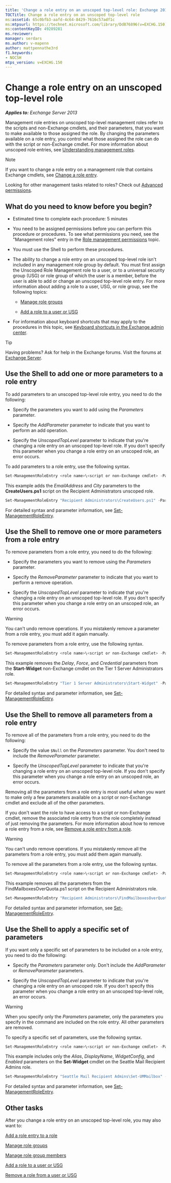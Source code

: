 ```yaml
---
title: 'Change a role entry on an unscoped top-level role: Exchange 2013 Help'
TOCTitle: Change a role entry on an unscoped top-level role
ms:assetid: 65c0bfb3-aafd-4c64-8429-7616c57adf1c
ms:mtpsurl: https://technet.microsoft.com/library/Dd876896(v=EXCHG.150)
ms:contentKeyID: 49289281
ms.reviewer: 
manager: serdars
ms.author: v-mapenn
author: mattpennathe3rd
f1.keywords:
- NOCSH
mtps_version: v=EXCHG.150
---
```


# Change a role entry on an unscoped top-level role

_**Applies to:** Exchange Server 2013_

Management role entries on unscoped top-level management roles refer to the scripts and non-Exchange cmdlets, and their parameters, that you want to make available to those assigned the role. By changing the parameters available on a role entry, you control what those assigned the role can do with the script or non-Exchange cmdlet. For more information about unscoped role entries, see [Understanding management roles](understanding-management-roles-exchange-2013-help.md).

> [!NOTE]
> If you want to change a role entry on a management role that contains Exchange cmdlets, see <A href="change-a-role-entry-exchange-2013-help.md">Change a role entry</A>.

Looking for other management tasks related to roles? Check out [Advanced permissions](advanced-permissions-exchange-2013-help.md).

## What do you need to know before you begin?

- Estimated time to complete each procedure: 5 minutes

- You need to be assigned permissions before you can perform this procedure or procedures. To see what permissions you need, see the "Management roles" entry in the [Role management permissions](role-management-permissions-exchange-2013-help.md) topic.

- You must use the Shell to perform these procedures.

- The ability to change a role entry on an unscoped top-level role isn't included in any management role group by default. You must first assign the Unscoped Role Management role to a user, or to a universal security group (USG) or role group of which the user is a member, before the user is able to add or change an unscoped top-level role entry. For more information about adding a role to a user, USG, or role group, see the following topics:

  - [Manage role groups](manage-role-groups-exchange-2013-help.md)

  - [Add a role to a user or USG](add-a-role-to-a-user-or-usg-exchange-2013-help.md)

- For information about keyboard shortcuts that may apply to the procedures in this topic, see [Keyboard shortcuts in the Exchange admin center](keyboard-shortcuts-in-the-exchange-admin-center-2013-help.md).

> [!TIP]
> Having problems? Ask for help in the Exchange forums. Visit the forums at [Exchange Server](https://go.microsoft.com/fwlink/p/?linkid=60612).

## Use the Shell to add one or more parameters to a role entry

To add parameters to an unscoped top-level role entry, you need to do the following:

- Specify the parameters you want to add using the *Parameters* parameter.

- Specify the *AddParameter* parameter to indicate that you want to perform an add operation.

- Specify the *UnscopedTopLevel* parameter to indicate that you're changing a role entry on an unscoped top-level role. If you don't specify this parameter when you change a role entry on an unscoped role, an error occurs.

To add parameters to a role entry, use the following syntax.

```powershell
Set-ManagementRoleEntry <role name>\<script or non-Exchange cmdlet> -Parameters <parameter 1>, <parameter 2>, <parameter...> -AddParameter -UnscopedTopLevel
```

This example adds the *EmailAddress* and *City* parameters to the **CreateUsers.ps1** script on the Recipient Administrators unscoped role.

```powershell
Set-ManagementRoleEntry "Recipient Administrators\CreateUsers.ps1" -Parameters EmailAddress, City -AddParameter -UnscopedTopLevel
```

For detailed syntax and parameter information, see [Set-ManagementRoleEntry](https://technet.microsoft.com/library/dd351162\(v=exchg.150\)).

## Use the Shell to remove one or more parameters from a role entry

To remove parameters from a role entry, you need to do the following:

- Specify the parameters you want to remove using the *Parameters* parameter.

- Specify the *RemoveParameter* parameter to indicate that you want to perform a remove operation.

- Specify the *UnscopedTopLevel* parameter to indicate that you're changing a role entry on an unscoped top-level role. If you don't specify this parameter when you change a role entry on an unscoped role, an error occurs.

> [!WARNING]
> You can't undo remove operations. If you mistakenly remove a parameter from a role entry, you must add it again manually.

To remove parameters from a role entry, use the following syntax.

```powershell
Set-ManagementRoleEntry <role name>\<script or non-Exchange cmdlet> -Parameters <parameter 1>, <parameter 2>, <parameter...> -RemoveParameter -UnscopedTopLevel
```

This example removes the *Delay*, *Force*, and *Credential* parameters from the **Start-Widget** non-Exchange cmdlet on the Tier 1 Server Administrators role.

```powershell
Set-ManagementRoleEntry "Tier 1 Server Administrators\Start-Widget" -Parameters Delay, Force, Credential -RemoveParameter -UnscopedTopLevel
```

For detailed syntax and parameter information, see [Set-ManagementRoleEntry](https://technet.microsoft.com/library/dd351162\(v=exchg.150\)).

## Use the Shell to remove all parameters from a role entry

To remove all of the parameters from a role entry, you need to do the following:

- Specify the value `$Null` on the *Parameters* parameter. You don't need to include the *RemoveParameter* parameter.

- Specify the *UnscopedTopLevel* parameter to indicate that you're changing a role entry on an unscoped top-level role. If you don't specify this parameter when you change a role entry on an unscoped role, an error occurs.

Removing all the parameters from a role entry is most useful when you want to make only a few parameters available on a script or non-Exchange cmdlet and exclude all of the other parameters.

If you don't want the role to have access to a script or non-Exchange cmdlet, remove the associated role entry from the role completely instead of just removing the parameters. For more information about how to remove a role entry from a role, see [Remove a role entry from a role](remove-a-role-entry-from-a-role-exchange-2013-help.md).

> [!WARNING]
> You can't undo remove operations. If you mistakenly remove all the parameters from a role entry, you must add them again manually.

To remove all the parameters from a role entry, use the following syntax.

```powershell
Set-ManagementRoleEntry <role name>\<script or non-Exchange cmdlet> -Parameters $Null -UnscopedTopLevel
```

This example removes all the parameters from the FindMailboxesOverQuota.ps1 script on the Recipient Administrators role.

```powershell
Set-ManagementRoleEntry "Recipient Administrators\FindMailboxesOverQuota.ps1" -Parameters $Null -UnscopedTopLevel
```

For detailed syntax and parameter information, see [Set-ManagementRoleEntry](https://technet.microsoft.com/library/dd351162\(v=exchg.150\)).

## Use the Shell to apply a specific set of parameters

If you want only a specific set of parameters to be included on a role entry, you need to do the following:

- Specify the *Parameters* parameter only. Don't include the *AddParameter* or *RemoveParameter* parameters.

- Specify the *UnscopedTopLevel* parameter to indicate that you're changing a role entry on an unscoped role. If you don't specify this parameter when you change a role entry on an unscoped top-level role, an error occurs.

> [!WARNING]
> When you specify only the <EM>Parameters</EM> parameter, only the parameters you specify in the command are included on the role entry. All other parameters are removed.

To specify a specific set of parameters, use the following syntax.

```powershell
Set-ManagementRoleEntry <role name>\<script or non-Exchange cmdlet> -Parameters <parameter 1>, <parameter 2>, <parameter...> -UnscopedTopLevel
```

This example includes only the *Alias*, *DisplayName*, *WidgetConfig*, and *Enabled* parameters on the **Set-Widget** cmdlet on the Seattle Mail Recipient Admins role.

```powershell
Set-ManagementRoleEntry "Seattle Mail Recipient Admins\Set-UMMailbox" -Parameters Alias, DisplayName, WidgetConfig, Enabled -UnscopedTopLevel
```

For detailed syntax and parameter information, see [Set-ManagementRoleEntry](https://technet.microsoft.com/library/dd351162\(v=exchg.150\)).

## Other tasks

After you change a role entry on an unscoped top-level role, you may also want to:

[Add a role entry to a role](add-a-role-entry-to-a-role-exchange-2013-help.md)

[Manage role groups](manage-role-groups-exchange-2013-help.md)

[Manage role group members](manage-role-group-members-exchange-2013-help.md)

[Add a role to a user or USG](add-a-role-to-a-user-or-usg-exchange-2013-help.md)

[Remove a role from a user or USG](remove-a-role-from-a-user-or-usg-exchange-2013-help.md)
